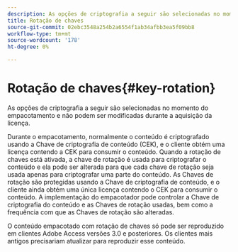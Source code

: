 ```yaml
---
description: As opções de criptografia a seguir são selecionadas no momento do empacotamento e não podem ser modificadas durante a aquisição da licença.
title: Rotação de chaves
source-git-commit: 02ebc3548a254b2a6554f1ab34afbb3ea5f09bb8
workflow-type: tm+mt
source-wordcount: '178'
ht-degree: 0%

---
```


# Rotação de chaves{#key-rotation}

As opções de criptografia a seguir são selecionadas no momento do empacotamento e não podem ser modificadas durante a aquisição da licença.

Durante o empacotamento, normalmente o conteúdo é criptografado usando a Chave de criptografia de conteúdo (CEK), e o cliente obtém uma licença contendo a CEK para consumir o conteúdo. Quando a rotação de chaves está ativada, a chave de rotação é usada para criptografar o conteúdo e ela pode ser alterada para que cada chave de rotação seja usada apenas para criptografar uma parte do conteúdo. As Chaves de rotação são protegidas usando a Chave de criptografia de conteúdo, e o cliente ainda obtém uma única licença contendo o CEK para consumir o conteúdo. A implementação do empacotador pode controlar a Chave de criptografia do conteúdo e as Chaves de rotação usadas, bem como a frequência com que as Chaves de rotação são alteradas.

O conteúdo empacotado com rotação de chaves só pode ser reproduzido em clientes Adobe Access versões 3.0 e posteriores. Os clientes mais antigos precisariam atualizar para reproduzir esse conteúdo.
